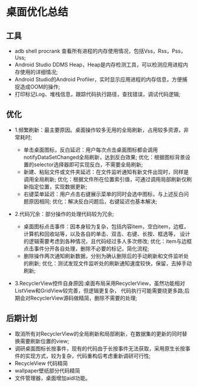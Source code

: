 # 桌面优化总结

## 工具
- adb shell procrank 查看所有进程的内存使用情况，包括Vss，Rss，Pss，Uss;
- Android Studio DDMS Heap，Heap是内存检测工具，可以检测应用进程内存使用的详细情况;
- Android Studio的Android Profiler，实时显示应用进程的内存信息，方便捕捉造成OOM的操作;
- 打印标记Log、堆栈信息，跟踪代码执行路径，查找错误，调试代码逻辑;

## 优化
- 1.频繁刷新：最主要原因。桌面操作较多无用的全局刷新，占用较多资源，非常耗时;
   - 单击桌面图标，反白延迟：用户每次点击桌面图标都会调用notifyDataSetChanged全局刷新，达到反白效果;
     优化：根据图标背景设置的selector选择器即可实现反白，不需要全局刷新;
   - 新建、粘贴文件或文件夹延迟：在文件监听通知有新文件出现时，同样是调用全局刷新;
     优化：根据文件所在位置索引值，可通过调用局部刷新仅刷新指定位置，实现数据更新;
   - 右键菜单延迟：用户点击右键展示菜单的同时会选中图标，与上述反白问题原因相同;
     优化：解决反白问题后，右键延迟也基本解决;

- 2.代码冗余：部分操作的处理代码较为冗余;
   - 桌面图标点击事件：因本身较为复杂，包括内容item，空白item，边框，计算机和回收站等，以及各自的单击、双击、右键、长按、框选等，
     设计的逻辑需要考虑到各种情况，且代码经过多人多次修改;
     优化：item与边框点击事件分开各自处理，删除不必要的标记，简化流程;
   - 删除操作两次通知刷新数据，分别为确认删除后的手动刷新和文件监听处的刷新;
     优化：测试发现文件监听处的刷新通知速度较快，保留，去掉手动刷新;

- 3.RecyclerView控件自身原因:桌面布局采用RecyclerView，虽然功能相对ListView和GridView较完善，但逻辑更复杂，
    代码执行可能需要绕更多路;后期会对RecyclerView源码做精简，删除不需要的处理;
    
## 后期计划
- 取消所有对RecyclerView的全局刷新和局部刷新，在数据集的更新的同时替换需要刷新位置的view;
- 调研桌面图标长按事件，现有的代码由于长按事件无法获取，采用原生长按事件的实现方式，较为复杂，代码重构后考虑重新调研可行性;
- RecycleView 代码精简
- wallpaper壁纸部分代码精简
- 文件管理器，桌面增加aidl功能。

